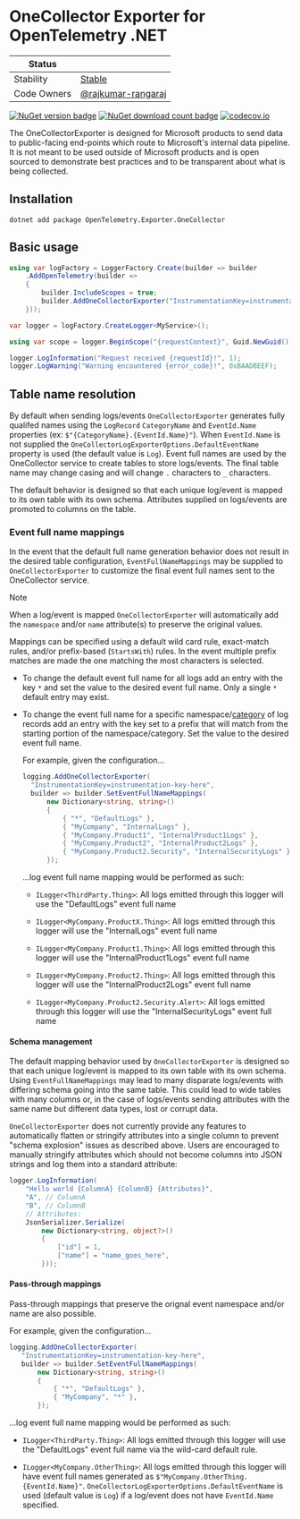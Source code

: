# OneCollector Exporter for OpenTelemetry .NET

| Status        |           |
| ------------- |-----------|
| Stability     |  [Stable](../../README.md#stable)|
| Code Owners   |  [@rajkumar-rangaraj](https://github.com/rajkumar-rangaraj/) |

[![NuGet version badge](https://img.shields.io/nuget/v/OpenTelemetry.Exporter.OneCollector)](https://www.nuget.org/packages/OpenTelemetry.Exporter.OneCollector)
[![NuGet download count badge](https://img.shields.io/nuget/dt/OpenTelemetry.Exporter.OneCollector)](https://www.nuget.org/packages/OpenTelemetry.Exporter.OneCollector)
[![codecov.io](https://codecov.io/gh/open-telemetry/opentelemetry-dotnet-contrib/branch/main/graphs/badge.svg?flag=unittests-Exporter.OneCollector)](https://app.codecov.io/gh/open-telemetry/opentelemetry-dotnet-contrib?flags[0]=unittests-Exporter.OneCollector)

The OneCollectorExporter is designed for Microsoft products to send data to
public-facing end-points which route to Microsoft's internal data pipeline. It
is not meant to be used outside of Microsoft products and is open sourced to
demonstrate best practices and to be transparent about what is being collected.

## Installation

```shell
dotnet add package OpenTelemetry.Exporter.OneCollector
```

## Basic usage

```csharp
using var logFactory = LoggerFactory.Create(builder => builder
    .AddOpenTelemetry(builder =>
    {
        builder.IncludeScopes = true;
        builder.AddOneCollectorExporter("InstrumentationKey=instrumentation-key-here");
    }));

var logger = logFactory.CreateLogger<MyService>();

using var scope = logger.BeginScope("{requestContext}", Guid.NewGuid());

logger.LogInformation("Request received {requestId}!", 1);
logger.LogWarning("Warning encountered {error_code}!", 0xBAADBEEF);
```

## Table name resolution

By default when sending logs/events `OneCollectorExporter` generates fully
qualifed names using the `LogRecord` `CategoryName` and `EventId.Name`
properties (ex: `$"{CategoryName}.{EventId.Name}"`). When `EventId.Name` is not
supplied the `OneCollectorLogExporterOptions.DefaultEventName` property is used
(the default value is `Log`). Event full names are used by the OneCollector
service to create tables to store logs/events. The final table name may change
casing and will change `.` characters to `_` characters.

The default behavior is designed so that each unique log/event is mapped to its
own table with its own schema. Attributes supplied on logs/events are promoted
to columns on the table.

### Event full name mappings

In the event that the default full name generation behavior does not result in
the desired table configuration, `EventFullNameMappings` may be supplied to
`OneCollectorExporter` to customize the final event full names sent to the
OneCollector service.

> [!NOTE]
> When a log/event is mapped `OneCollectorExporter` will automatically add the
> `namespace` and/or `name` attribute(s) to preserve the original values.

Mappings can be specified using a default wild card rule, exact-match rules,
and/or prefix-based (`StartsWith`) rules. In the event multiple prefix matches
are made the one matching the most characters is selected.

* To change the default event full name for all logs add an entry with the key
  `*` and set the value to the desired event full name. Only a single `*`
  default entry may exist.

* To change the event full name for a specific
  namespace/[category](https://docs.microsoft.com/dotnet/core/extensions/logging#log-category)
  of log records add an entry with the key set to a prefix that will match from
  the starting portion of the namespace/category. Set the value to the desired
  event full name.

  For example, given the configuration...

  ```csharp
  logging.AddOneCollectorExporter(
    "InstrumentationKey=instrumentation-key-here",
    builder => builder.SetEventFullNameMappings(
        new Dictionary<string, string>()
        {
            { "*", "DefaultLogs" },
            { "MyCompany", "InternalLogs" },
            { "MyCompany.Product1", "InternalProduct1Logs" },
            { "MyCompany.Product2", "InternalProduct2Logs" },
            { "MyCompany.Product2.Security", "InternalSecurityLogs" },
        });
  ```

  ...log event full name mapping would be performed as such:

  * `ILogger<ThirdParty.Thing>`: All logs emitted through this logger will use
    the "DefaultLogs" event full name

  * `ILogger<MyCompany.ProductX.Thing>`: All logs emitted through this logger
    will use the "InternalLogs" event full name

  * `ILogger<MyCompany.Product1.Thing>`: All logs emitted through this logger
    will use the "InternalProduct1Logs" event full name

  * `ILogger<MyCompany.Product2.Thing>`: All logs emitted through this logger
    will use the "InternalProduct2Logs" event full name

  * `ILogger<MyCompany.Product2.Security.Alert>`: All logs emitted through this
    logger will use the "InternalSecurityLogs" event full name

#### Schema management

The default mapping behavior used by `OneCollectorExporter` is designed so that
each unique log/event is mapped to its own table with its own schema. Using
`EventFullNameMappings` may lead to many disparate logs/events with differing
schema going into the same table. This could lead to wide tables with many
columns or, in the case of logs/events sending attributes with the same name but
different data types, lost or corrupt data.

`OneCollectorExporter` does not currently provide any features to automatically
flatten or stringify attributes into a single column to prevent "schema
explosion" issues as described above. Users are encouraged to manually stringify
attributes which should not become columns into JSON strings and log them into a
standard attribute:

```csharp
logger.LogInformation(
    "Hello world {ColumnA} {ColumnB} {Attributes}",
    "A", // ColumnA
    "B", // ColumnB
    // Attributes:
    JsonSerializer.Serialize(
        new Dictionary<string, object?>()
        {
            ["id"] = 1,
            ["name"] = "name_goes_here",
        }));
```

#### Pass-through mappings

Pass-through mappings that preserve the orignal event namespace and/or name are
also possible.

For example, given the configuration...

```csharp
logging.AddOneCollectorExporter(
   "InstrumentationKey=instrumentation-key-here",
   builder => builder.SetEventFullNameMappings(
       new Dictionary<string, string>()
       {
           { "*", "DefaultLogs" },
           { "MyCompany", "*" },
       });
```

...log event full name mapping would be performed as such:

* `ILogger<ThirdParty.Thing>`: All logs emitted through this logger will use
  the "DefaultLogs" event full name via the wild-card default rule.

* `ILogger<MyCompany.OtherThing>`: All logs emitted through this logger will
  have event full names generated as `$"MyCompany.OtherThing.{EventId.Name}"`.
  `OneCollectorLogExporterOptions.DefaultEventName` is used (default value is
  `Log`) if a log/event does not have `EventId.Name` specified.
